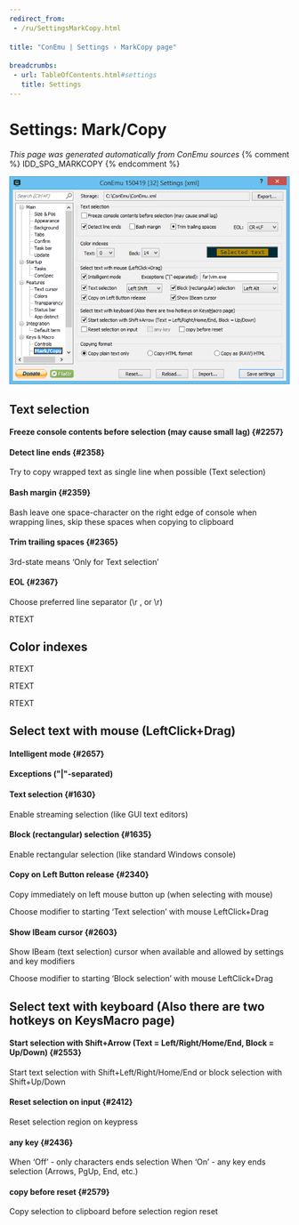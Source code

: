 ```yaml
---
redirect_from:
 - /ru/SettingsMarkCopy.html

title: "ConEmu | Settings › MarkCopy page"

breadcrumbs:
 - url: TableOfContents.html#settings
   title: Settings
---
```


# Settings: Mark/Copy

*This page was generated automatically from ConEmu sources*
{% comment %} IDD_SPG_MARKCOPY {% endcomment %}

![ConEmu Settings: Mark/Copy](/img/Settings-MarkCopy.png)



## Text selection

#### Freeze console contents before selection (may cause small lag)  {#2257}


#### Detect line ends  {#2358}
Try to copy wrapped text as single line when possible (Text selection)

#### Bash margin  {#2359}
Bash leave one space-character on the right edge of console when wrapping lines, skip these spaces when copying to clipboard

#### Trim trailing spaces  {#2365}
3rd-state means ‘Only for Text selection’

#### EOL  {#2367}
Choose preferred line separator (\r ,   or \r)

RTEXT





## Color indexes



RTEXT



RTEXT



RTEXT











## Select text with mouse (LeftClick+Drag)

#### Intelligent mode  {#2657}


#### Exceptions ("|"-separated)


#### Text selection  {#1630}
Enable streaming selection (like GUI text editors)

#### Block (rectangular) selection  {#1635}
Enable rectangular selection (like standard Windows console)

#### Copy on Left Button release  {#2340}
Copy immediately on left mouse button up (when selecting with mouse)

Choose modifier to starting ‘Text selection’ with mouse LeftClick+Drag

#### Show IBeam cursor  {#2603}
Show IBeam (text selection) cursor when available and allowed by settings and key modifiers

Choose modifier to starting ‘Block selection’ with mouse LeftClick+Drag



## Select text with keyboard (Also there are two hotkeys on KeysMacro page)

#### Start selection with Shift+Arrow (Text = Left/Right/Home/End, Block = Up/Down)  {#2553}
Start text selection with Shift+Left/Right/Home/End or block selection with Shift+Up/Down

#### Reset selection on input  {#2412}
Reset selection region on keypress

#### any key  {#2436}
When ‘Off’ - only characters ends selection When ‘On’ - any key ends selection (Arrows, PgUp, End, etc.)

#### copy before reset  {#2579}
Copy selection to clipboard before selection region reset



